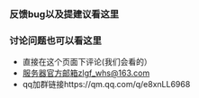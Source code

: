 ### 反馈bug以及提建议看这里
### 讨论问题也可以看这里
- 直接在这个页面下评论(我们会看的）
- 服务器官方邮箱zlgf_whs@163.com
- qq加群链接https://qm.qq.com/q/e8xnLL6968